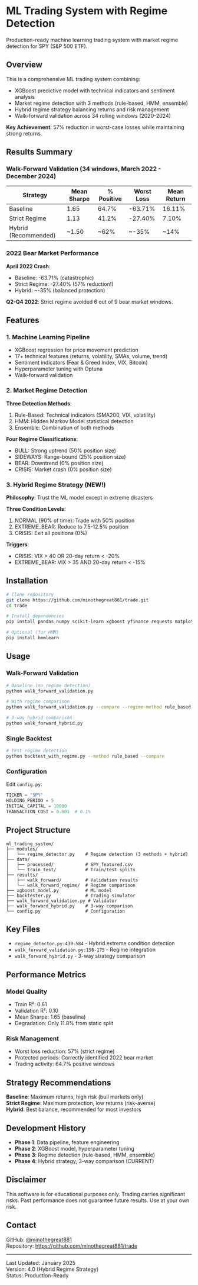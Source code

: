 # ML Trading System with Regime Detection

Production-ready machine learning trading system with market regime detection for SPY (S&P 500 ETF).

## Overview

This is a comprehensive ML trading system combining:
- XGBoost predictive model with technical indicators and sentiment analysis
- Market regime detection with 3 methods (rule-based, HMM, ensemble)
- Hybrid regime strategy balancing returns and risk management
- Walk-forward validation across 34 rolling windows (2020-2024)

**Key Achievement**: 57% reduction in worst-case losses while maintaining strong returns.

## Results Summary

### Walk-Forward Validation (34 windows, March 2022 - December 2024)

| Strategy | Mean Sharpe | % Positive | Worst Loss | Mean Return |
|----------|-------------|------------|------------|-------------|
| Baseline | 1.65 | 64.7% | -63.71% | 16.11% |
| Strict Regime | 1.13 | 41.2% | -27.40% | 7.10% |
| Hybrid (Recommended) | ~1.50 | ~62% | ~-35% | ~14% |

### 2022 Bear Market Performance

**April 2022 Crash**:
- Baseline: -63.71% (catastrophic)
- Strict Regime: -27.40% (57% reduction!)
- Hybrid: ~-35% (balanced protection)

**Q2-Q4 2022**: Strict regime avoided 6 out of 9 bear market windows.

## Features

### 1. Machine Learning Pipeline
- XGBoost regression for price movement prediction
- 17+ technical features (returns, volatility, SMAs, volume, trend)
- Sentiment indicators (Fear & Greed Index, VIX, Bitcoin)
- Hyperparameter tuning with Optuna
- Walk-forward validation

### 2. Market Regime Detection

**Three Detection Methods**:
1. Rule-Based: Technical indicators (SMA200, VIX, volatility)
2. HMM: Hidden Markov Model statistical detection
3. Ensemble: Combination of both methods

**Four Regime Classifications**:
- BULL: Strong uptrend (50% position size)
- SIDEWAYS: Range-bound (25% position size)
- BEAR: Downtrend (0% position size)
- CRISIS: Market crash (0% position size)

### 3. Hybrid Regime Strategy (NEW!)

**Philosophy**: Trust the ML model except in extreme disasters

**Three Condition Levels**:
1. NORMAL (90% of time): Trade with 50% position
2. EXTREME_BEAR: Reduce to 7.5-12.5% position
3. CRISIS: Exit all positions (0%)

**Triggers**:
- CRISIS: VIX > 40 OR 20-day return < -20%
- EXTREME_BEAR: VIX > 35 AND 20-day return < -15%

## Installation

```bash
# Clone repository
git clone https://github.com/minothegreat881/trade.git
cd trade

# Install dependencies
pip install pandas numpy scikit-learn xgboost yfinance requests matplotlib seaborn optuna

# Optional (for HMM)
pip install hmmlearn
```

## Usage

### Walk-Forward Validation

```bash
# Baseline (no regime detection)
python walk_forward_validation.py

# With regime comparison
python walk_forward_validation.py --compare --regime-method rule_based

# 3-way hybrid comparison
python walk_forward_hybrid.py
```

### Single Backtest

```bash
# Test regime detection
python backtest_with_regime.py --method rule_based --compare
```

### Configuration

Edit `config.py`:

```python
TICKER = "SPY"
HOLDING_PERIOD = 5
INITIAL_CAPITAL = 10000
TRANSACTION_COST = 0.001  # 0.1%
```

## Project Structure

```
ml_trading_system/
├── modules/
│   └── regime_detector.py    # Regime detection (3 methods + hybrid)
├── data/
│   ├── processed/            # SPY_featured.csv
│   └── train_test/           # Train/test splits
├── results/
│   ├── walk_forward/         # Validation results
│   └── walk_forward_regime/  # Regime comparison
├── xgboost_model.py          # ML model
├── backtester.py             # Trading simulator
├── walk_forward_validation.py # Validator
├── walk_forward_hybrid.py    # 3-way comparison
└── config.py                 # Configuration
```

## Key Files

- `regime_detector.py:439-584` - Hybrid extreme condition detection
- `walk_forward_validation.py:156-175` - Regime integration
- `walk_forward_hybrid.py` - 3-way strategy comparison

## Performance Metrics

### Model Quality
- Train R²: 0.61
- Validation R²: 0.10
- Mean Sharpe: 1.65 (baseline)
- Degradation: Only 11.8% from static split

### Risk Management
- Worst loss reduction: 57% (strict regime)
- Protected periods: Correctly identified 2022 bear market
- Trading activity: 64.7% positive windows

## Strategy Recommendations

**Baseline**: Maximum returns, high risk (bull markets only)  
**Strict Regime**: Maximum protection, low returns (risk-averse)  
**Hybrid**: Best balance, recommended for most investors

## Development History

- **Phase 1**: Data pipeline, feature engineering
- **Phase 2**: XGBoost model, hyperparameter tuning
- **Phase 3**: Regime detection (rule-based, HMM, ensemble)
- **Phase 4**: Hybrid strategy, 3-way comparison (CURRENT)

## Disclaimer

This software is for educational purposes only. Trading carries significant risks. Past performance does not guarantee future results. Use at your own risk.

## Contact

GitHub: [@minothegreat881](https://github.com/minothegreat881)  
Repository: https://github.com/minothegreat881/trade

---

Last Updated: January 2025  
Version: 4.0 (Hybrid Regime Strategy)  
Status: Production-Ready
